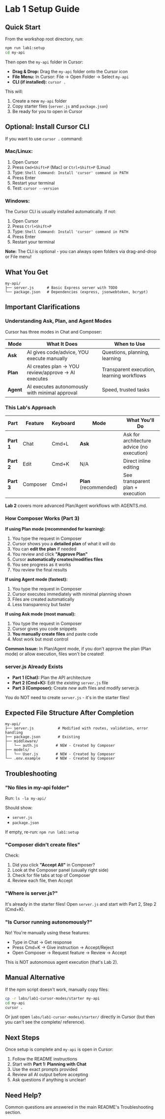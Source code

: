 # Lab 1 Setup Guide

## Quick Start

From the workshop root directory, run:

```bash
npm run lab1:setup
cd my-api
```

Then open the `my-api` folder in Cursor:
- **Drag & Drop:** Drag the `my-api` folder onto the Cursor icon
- **File Menu:** In Cursor: File → Open Folder → Select `my-api`
- **CLI (if installed):** `cursor .`

This will:
1. Create a new `my-api` folder
2. Copy starter files (`server.js` and `package.json`)
3. Be ready for you to open in Cursor

## Optional: Install Cursor CLI

If you want to use `cursor .` command:

### Mac/Linux:
1. Open Cursor
2. Press `Cmd+Shift+P` (Mac) or `Ctrl+Shift+P` (Linux)
3. Type: `Shell Command: Install 'cursor' command in PATH`
4. Press Enter
5. Restart your terminal
6. Test: `cursor --version`

### Windows:
The Cursor CLI is usually installed automatically. If not:
1. Open Cursor
2. Press `Ctrl+Shift+P`
3. Type: `Shell Command: Install 'cursor' command in PATH`
4. Press Enter
5. Restart your terminal

**Note:** The CLI is optional - you can always open folders via drag-and-drop or File menu!

## What You Get

```
my-api/
├── server.js      # Basic Express server with TODO
└── package.json   # Dependencies (express, jsonwebtoken, bcrypt)
```

## Important Clarifications

### Understanding Ask, Plan, and Agent Modes

Cursor has three modes in Chat and Composer:

| Mode | What It Does | When to Use |
|------|--------------|-------------|
| **Ask** | AI gives code/advice, YOU execute manually | Questions, planning, learning |
| **Plan** | AI creates plan → YOU review/approve → AI executes | Transparent execution, learning workflows |
| **Agent** | AI executes autonomously with minimal approval | Speed, trusted tasks |

### This Lab's Approach

| Part | Feature | Keyboard | Mode | What You'll Do |
|------|---------|----------|------|----------------|
| **Part 1** | Chat | Cmd+L | **Ask** | Ask for architecture advice (no execution) |
| **Part 2** | Edit | Cmd+K | N/A | Direct inline editing |
| **Part 3** | Composer | Cmd+I | **Plan** (recommended) | See transparent plan + execution |

**Lab 2** covers more advanced Plan/Agent workflows with AGENTS.md.

### How Composer Works (Part 3)

**If using Plan mode (recommended for learning):**
1. You type the request in Composer
2. Cursor shows you a **detailed plan** of what it will do
3. You can **edit the plan** if needed
4. You review and click **"Approve Plan"**
5. Cursor **automatically creates/modifies files**
6. You see progress as it works
7. You review the final results

**If using Agent mode (fastest):**
1. You type the request in Composer
2. Cursor executes immediately with minimal planning shown
3. Files are created automatically
4. Less transparency but faster

**If using Ask mode (most manual):**
1. You type the request in Composer
2. Cursor gives you code snippets
3. **You manually create files** and paste code
4. Most work but most control

**Common Issue:** In Plan/Agent mode, if you don't approve the plan (Plan mode) or allow execution, files won't be created!

### server.js Already Exists

- **Part 1 (Chat):** Plan the API architecture
- **Part 2 (Cmd+K):** Edit the *existing* `server.js` file
- **Part 3 (Composer):** Create *new* auth files and modify server.js

You do NOT need to create `server.js` - it's in the starter files!

## Expected File Structure After Completion

```
my-api/
├── server.js           # Modified with routes, validation, error handling
├── package.json        # Existing
├── middleware/
│   └── auth.js        # NEW - Created by Composer
├── models/
│   └── User.js        # NEW - Created by Composer
└── .env.example       # NEW - Created by Composer
```

## Troubleshooting

### "No files in my-api folder"
Run: `ls -la my-api/`

Should show:
- `server.js`
- `package.json`

If empty, re-run: `npm run lab1:setup`

### "Composer didn't create files"
Check:
1. Did you click **"Accept All"** in Composer?
2. Look at the Composer panel (usually right side)
3. Check for file tabs at top of Composer
4. Review each file, then Accept

### "Where is server.js?"
It's already in the starter files! Open `server.js` and start with Part 2, Step 2 (Cmd+K).

### "Is Cursor running autonomously?"
No! You're manually using these features:
- Type in Chat → Get response
- Press Cmd+K → Give instruction → Accept/Reject
- Open Composer → Request feature → Review → Accept

This is NOT autonomous agent execution (that's Lab 2).

## Manual Alternative

If the npm script doesn't work, manually copy files:

```bash
cp -r labs/lab1-cursor-modes/starter my-api
cd my-api
cursor .
```

Or just open `labs/lab1-cursor-modes/starter/` directly in Cursor (but then you can't see the complete/ reference).

## Next Steps

Once setup is complete and `my-api` is open in Cursor:

1. Follow the README instructions
2. Start with **Part 1: Planning with Chat**
3. Use the exact prompts provided
4. Review all AI output before accepting
5. Ask questions if anything is unclear!

## Need Help?

Common questions are answered in the main README's Troubleshooting section.
